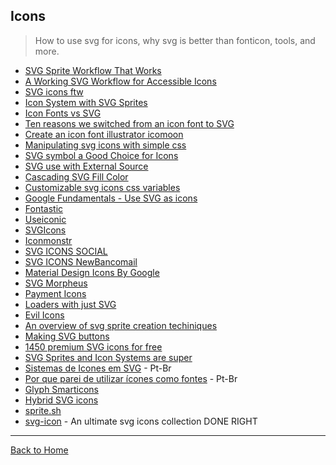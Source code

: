 ## Icons
> How to use svg for icons, why svg is better than fonticon, tools, and more.

* [SVG Sprite Workflow That Works](https://medium.com/@iamryanyu/svg-sprite-workflow-that-works-f5609d4d6144#.ycad46oe7)
* [A Working SVG Workflow for Accessible Icons](http://www.sitepoint.com/a-working-svg-workflow-for-accessible-icons/)
* [SVG icons ftw](http://tympanus.net/codrops/2013/11/27/svg-icons-ftw/)
* [Icon System with SVG Sprites](http://css-tricks.com/svg-sprites-use-better-icon-fonts/)
* [Icon Fonts vs SVG](http://css-tricks.com/icon-fonts-vs-svg/)
* [Ten reasons we switched from an icon font to SVG](http://ianfeather.co.uk/ten-reasons-we-switched-from-an-icon-font-to-svg/)
* [Create an icon font illustrator icomoon](http://www.sitepoint.com/create-an-icon-font-illustrator-icomoon/)
* [Manipulating svg icons with simple css](http://webdesign.tutsplus.com/articles/manipulating-svg-icons-with-simple-css--webdesign-15694)
* [SVG symbol a Good Choice for Icons](http://css-tricks.com/svg-symbol-good-choice-icons/)
* [SVG use with External Source](http://css-tricks.com/svg-use-external-source/)
* [Cascading SVG Fill Color](http://css-tricks.com/cascading-svg-fill-color/)
* [Customizable svg icons css variables](http://codepen.io/AmeliaBR/post/customizable-svg-icons-css-variables)
* [Google Fundamentals - Use SVG as icons](https://developers.google.com/web/fundamentals/media/images/use-icons)
* [Fontastic](http://fontastic.me/faq)
* [Useiconic](https://useiconic.com/guides/)
* [SVGIcons](http://bbriel.me/svgicons/)
* [Iconmonstr](http://iconmonstr.com/)
* [SVG ICONS SOCIAL](http://jorgeatgu.github.io/demo)
* [SVG ICONS NewBancomail](http://elrumordelaluz.github.io/newbancomail/svg.html)
* [Material Design Icons By Google](https://github.com/google/material-design-icons)
* [SVG Morpheus](http://alexk111.github.io/SVG-Morpheus/)
* [Payment Icons](http://paymentfont.io/)
* [Loaders with just SVG](http://samherbert.net/svg-loaders/)
* [Evil Icons](http://evil-icons.io/)
* [An overview of svg sprite creation techiniques](http://24ways.org/2014/an-overview-of-svg-sprite-creation-techniques/)
* [Making SVG buttons](http://metafizzy.co/blog/making-svg-buttons/)
* [1450 premium SVG icons for free](http://www.iconeden.com/smarticons/index.html)
* [SVG Sprites and Icon Systems are super](https://lincolnloop.com/blog/svg-sprites-and-icon-systems-are-super/)
* [Sistemas de Icones em SVG](http://willianjusten.com.br/sistemas-de-icones-em-svg/) - Pt-Br
* [Por que parei de utilizar ícones como fontes](https://medium.com/@devinterior/por-que-parei-de-utilizar-%C3%ADcones-como-fontes-3ee74d34cf4) - Pt-Br
* [Glyph Smarticons](http://glyph.smarticons.co/)
* [Hybrid SVG icons](http://hybicon.softwaretailoring.net/)
* [sprite.sh](https://github.com/edenspiekermann/sprite.sh)
* [svg-icon](https://github.com/leungwensen/svg-icon) - An ultimate svg icons collection DONE RIGHT

---
[Back to Home](https://github.com/willianjusten/awesome-svg)
